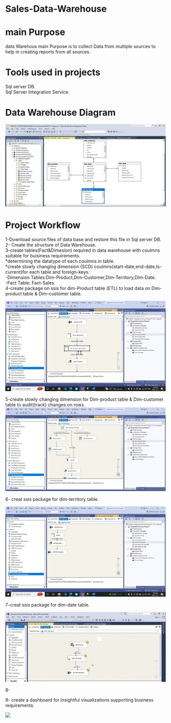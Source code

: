 # Sales-Data-Warehouse

# main Purpose

data Warehous main Purpose is to collect Data from multiple sources to help in creating reports from all sources.  

# Tools used in projects  
Sql server DB.  
Sql Server Integration Service.

# Data Warehouse Diagram

<img src="https://github.com/mohamedabodonia/Building-Sales-Data-Warehouse/blob/main/Diagram.jpg?raw=true">

# Project Workflow 

1-Download source files of data base and restore this file in Sql server DB.  
2- Create the structure of Data Warehouse.  
3-create tables(Fact&Dimesion) required in data warehouse with coulmns suitable for buisiness requirements.  
  *determining the datatype of each coulmns in table.  
  *create slowly changing dimension (SCD) coulmns(start-date,end-date,Is-current)for each table and foreign-keys.   
  -Dimension Tables:Dim-Product,Dim-Customer,Dim-Territory,Dim-Date.  
  -Fact Table: Fact-Sales.  
4-create package on ssis for dim-Product table (ETL) to load data on Dim-product table & Dim-customer table.  

<img src="https://github.com/mohamedabodonia/Building-Sales-Data-Warehouse/blob/main/dim-product.jpeg?raw=true">

5-create slowly changing dimension for Dim-product table & Dim-customer table to audit(track) changes on rows.
<img src="https://github.com/mohamedabodonia/Building-Sales-Data-Warehouse/blob/main/SCD.jpeg?raw=true">

6- creat ssis package for dim-territory table.

<img src="https://github.com/mohamedabodonia/Building-Sales-Data-Warehouse/blob/main/dim-terrirtary.jpeg?raw=true">

7-creat ssis package for dim-date table.

<img src="https://github.com/mohamedabodonia/Building-Sales-Data-Warehouse/blob/main/dim-date.jpeg?raw=true">

8-

9- create a dashboard for insightful visualizations supporting business requirements.

<img src="https://github.com/mohamedabodonia/Building-Store-Data-Warehouse/blob/main/dashboard.jpeg?raw=true">


